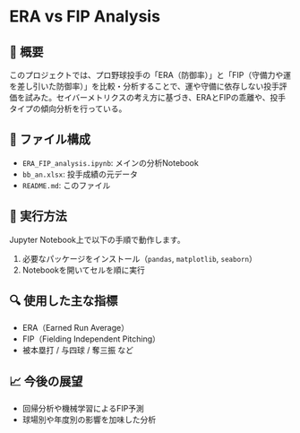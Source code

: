 # ERA vs FIP Analysis

## 📌 概要
このプロジェクトでは、プロ野球投手の「ERA（防御率）」と「FIP（守備力や運を差し引いた防御率）」を比較・分析することで、運や守備に依存しない投手評価を試みた。セイバーメトリクスの考え方に基づき、ERAとFIPの乖離や、投手タイプの傾向分析を行っている。

## 📁 ファイル構成
- `ERA_FIP_analysis.ipynb`: メインの分析Notebook
- `bb_an.xlsx`: 投手成績の元データ
- `README.md`: このファイル

## 🚀 実行方法
Jupyter Notebook上で以下の手順で動作します。

1. 必要なパッケージをインストール（`pandas`, `matplotlib`, `seaborn`）
2. Notebookを開いてセルを順に実行

## 🔍 使用した主な指標
- ERA（Earned Run Average）
- FIP（Fielding Independent Pitching）
- 被本塁打 / 与四球 / 奪三振 など

## 📈 今後の展望
- 回帰分析や機械学習によるFIP予測
- 球場別や年度別の影響を加味した分析
